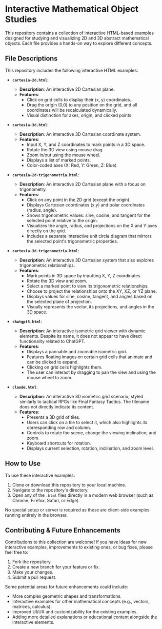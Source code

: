 # Interactive Mathematical Object Studies

This repository contains a collection of interactive HTML-based examples designed for studying and visualizing 2D and 3D abstract mathematical objects. Each file provides a hands-on way to explore different concepts.

## File Descriptions

This repository includes the following interactive HTML examples:

*   **`cartesia-2d.html`**:
    *   **Description**: An interactive 2D Cartesian plane.
    *   **Features**:
        *   Click on grid cells to display their (x, y) coordinates.
        *   Drag the origin (0,0) to any position on the grid, and all coordinates will be recalculated dynamically.
        *   Visual distinction for axes, origin, and clicked points.

*   **`cartesia-3d.html`**:
    *   **Description**: An interactive 3D Cartesian coordinate system.
    *   **Features**:
        *   Input X, Y, and Z coordinates to mark points in a 3D space.
        *   Rotate the 3D view using mouse drag.
        *   Zoom in/out using the mouse wheel.
        *   Displays a list of marked points.
        *   Color-coded axes (X: Red, Y: Green, Z: Blue).

*   **`cartesia-2d-trigonometria.html`**:
    *   **Description**: An interactive 2D Cartesian plane with a focus on trigonometry.
    *   **Features**:
        *   Click on any point in the 2D grid (except the origin).
        *   Displays Cartesian coordinates (x,y) and polar coordinates (radius, angle).
        *   Shows trigonometric values: sine, cosine, and tangent for the selected point relative to the origin.
        *   Visualizes the angle, radius, and projections on the X and Y axes directly on the grid.
        *   Includes a separate interactive unit circle diagram that mirrors the selected point's trigonometric properties.

*   **`cartesia-3d-trigonometria.html`**:
    *   **Description**: An interactive 3D Cartesian system that also explores trigonometric relationships.
    *   **Features**:
        *   Mark points in 3D space by inputting X, Y, Z coordinates.
        *   Rotate the 3D view and zoom.
        *   Select a marked point to view its trigonometric relationships.
        *   Choose to project the relationships onto the XY, XZ, or YZ plane.
        *   Displays values for sine, cosine, tangent, and angles based on the selected plane of projection.
        *   Visually represents the vector, its projections, and angles in the 3D space.

*   **`chatgpt5.html`**:
    *   **Description**: An interactive isometric grid viewer with dynamic elements. Despite its name, it does not appear to have direct functionality related to ChatGPT.
    *   **Features**:
        *   Displays a pannable and zoomable isometric grid.
        *   Features floating images on certain grid cells that animate and can be clicked to expand.
        *   Clicking on grid cells highlights them.
        *   The user can interact by dragging to pan the view and using the mouse wheel to zoom.

*   **`claude.html`**:
    *   **Description**: An interactive 3D isometric grid scenario, styled similarly to tactical RPGs like Final Fantasy Tactics. The filename does not directly indicate its content.
    *   **Features**:
        *   Presents a 3D grid of tiles.
        *   Users can click on a tile to select it, which also highlights its corresponding row and column.
        *   Controls to rotate the scene, change the viewing inclination, and zoom.
        *   Keyboard shortcuts for rotation.
        *   Displays current selection, rotation, inclination, and zoom level.

## How to Use

To use these interactive examples:

1.  Clone or download this repository to your local machine.
2.  Navigate to the repository's directory.
3.  Open any of the `.html` files directly in a modern web browser (such as Chrome, Firefox, Safari, or Edge).

No special setup or server is required as these are client-side examples running entirely in the browser.

## Contributing & Future Enhancements

Contributions to this collection are welcome! If you have ideas for new interactive examples, improvements to existing ones, or bug fixes, please feel free to:

1.  Fork the repository.
2.  Create a new branch for your feature or fix.
3.  Make your changes.
4.  Submit a pull request.

Some potential areas for future enhancements could include:

*   More complex geometric shapes and transformations.
*   Interactive examples for other mathematical concepts (e.g., vectors, matrices, calculus).
*   Improved UI/UX and customizability for the existing examples.
*   Adding more detailed explanations or educational content alongside the interactive elements.
